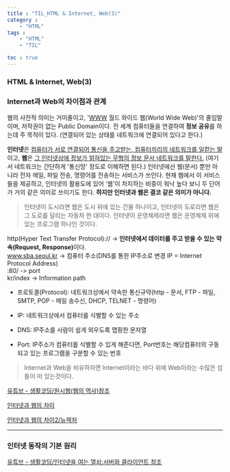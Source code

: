```yaml
---
title : "TIL_HTML & Internet, Web(3)"
category : 
    - "HTML"
tags : 
    - "HTML"
    - "TIL"

toc : true
---
```

<h3>HTML & Internet, Web(3)</h3>

### Internet과 Web의 차이점과 관계

웹의 사전적 의미는 거미줄이고, '<u>WWW</u> 월드 와이드 웹(World Wide Web)'의 줄임말이며, 저작권이 없는 Public Domain이다. 전 세계 컴퓨터들을 연결하여 <b>정보 공유</b>를 하는데 주 목적이 있다. (연결되어 있는 상태를 네트워크에 연결되어 있다고 한다.)

<b>인터넷</b>은 <u>컴퓨터가 서로 연결되어 통신을 주고받는, 컴퓨터끼리의 네트워크를 일컫는 말</u>이고, <b>웹</b>은 <u>그 인터넷상에 정보가 얽혀있는 무형의 정보 문서 네트워크를 말한다.</u> (여기서 네트워크는 간단하게 '통신망' 정도로 이해하면 된다.) 인터넷에선 웹(문서) 뿐만 아니라 전자 메일, 파일 전송, 명령어를 전송하는 서비스가 쓰인다. 현재 웹에서 이 서비스들을 제공하고, 인터넷의 활용도에 있어 '웹'이 차지하는 비중이 워낙 높다 보니 두 단어가 거의 같은 의미로 쓰이기도 한다. <b>하지만 인터넷과 웹은 결코 같은 의미가 아니다.</b>

>인터넷이 도시라면 웹은 도시 위에 있는 건물 하나이고, 인터넷이 도로라면 웹은 그 도로를 달리는 자동차 한 대이다. 인터넷이 운영체제라면 웹은 운영체제 위에 있는 프로그램 하나인 것이다.

http(Hyper Text Transfer Protocol):// -> <b>인터넷에서 데이터를 주고 받을 수 있는 약속(Request, Response)</b>이다.<br>
www.sba.seoul.kr -> 컴퓨터 주소(DNS를 통한 IP주소로 변경 IP = Internet Protocol Address)<br>
:80/ -> port<br>
kr/index -> Information path

* 프로토콜(Protocol): 네트워크상에서 약속한 통신규약(http - 문서, FTP - 파일, SMTP, POP - 메일 송수신, DHCP, TELNET - 명령어)

* IP: 네트워크상에서 컴퓨터를 식별할 수 있는 주소
* DNS: IP주소를 사람이 쉽게 외우도록 맵핑한 문자열
* Port: IP주소가 컴퓨터를 식별할 수 있게 해준다면, Port번호는 해당컴퓨터의 구동되고 있는 프로그램을 구분할 수 있는 번호

>Internet과 Web을 비유하자면 Internet이라는 바다 위에 Web이라는 수많은 섬들이 떠 있는것이다.

[유튜브 - 생활코딩/원시웹(웹의 역사)참조](https://www.youtube.com/watch?v=pYOEy_mAMpI&list=PLuHgQVnccGMDZP7FJ_ZsUrdCGH68ppvPb&index=16)

[인터넷과 웹의 차이](https://www.betterweb.or.kr/blog/%EC%9B%B9%EA%B3%BC-%EC%9B%B9-%EA%B2%80%EC%83%89-%EC%9B%B9%EC%9D%B4%EB%9E%80-%EB%AC%B4%EC%97%87%EC%9D%B8%EA%B0%80/)

[인터넷과 웹의 차이2/뉴렉처](https://www.youtube.com/watch?v=VTqXe3ycOeY&list=PLq8wAnVUcTFUffyIZTTV0LZr1RrfQEuHX&index=2)

---

### 인터넷 동작의 기본 원리

[유튜브 - 생활코딩/인터넷을 여는 열쇠:서버와 클라이언트 참조](https://www.youtube.com/watch?v=yBPyzaccbkc&list=PLuHgQVnccGMDZP7FJ_ZsUrdCGH68ppvPb&index=18&t=1s)

